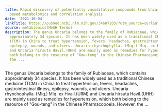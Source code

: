 ```yaml
---
title: Rapid discovery of potentially vasodilative compounds from Uncaria by UHPLC/Q-Orbitrap-MS
  based metabolomics and correlation analysis
date: '2021-10-04'
linkTitle: https://pubmed.ncbi.nlm.nih.gov/34607203/?utm_source=curl&utm_medium=rss&utm_campaign=pubmed-2&utm_content=1Zkrxt7ktlCbHBXEV3v65xxSnkSWNsJ1A6Fq3gBniKhGfIUslK&fc=20210907212339&ff=20211013204341&v=2.15.0
source: metablomics[MeSH Terms]
description: The genus Uncaria belongs to the family of Rubiaceae, which contains
  approximately 34 species. It has been widely used as a traditional Chinese medicine
  (TCM) in China to treat hypertension, fevers, headaches, gastrointestinal illness,
  epilepsy, wounds, and ulcers. Uncaria rhynchophylla. (Miq.) Miq. ex Hvail.(URM)
  and Uncaria hirsuta Havil.(UHH) are mainly used as remedies for hypertension, which
  both belong to the resource of "Gou-teng" in the Chinese Pharmacopoeia. However,
  the ...
---
```

The genus Uncaria belongs to the family of Rubiaceae, which contains approximately 34 species. It has been widely used as a traditional Chinese medicine (TCM) in China to treat hypertension, fevers, headaches, gastrointestinal illness, epilepsy, wounds, and ulcers. Uncaria rhynchophylla. (Miq.) Miq. ex Hvail.(URM) and Uncaria hirsuta Havil.(UHH) are mainly used as remedies for hypertension, which both belong to the resource of "Gou-teng" in the Chinese Pharmacopoeia. However, the ...